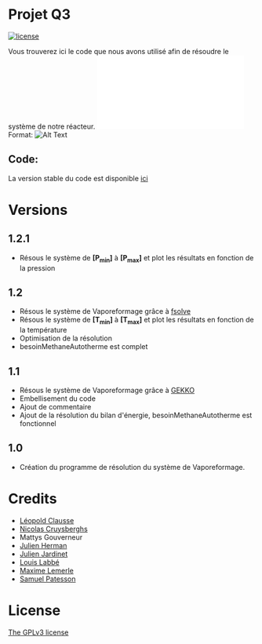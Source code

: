 # Projet Q3
[![license](https://img.shields.io/badge/license-GPL3-brightgreen.svg)](https://github.com/lsonnino/code-metallifood/blob/master/LICENSE)

Vous trouverez ici le code que nous avons utilisé afin de résoudre le système de notre réacteur.
![Réacteur](/reacteur.pdf)
Format: ![Alt Text](url)

## Code:
La version stable du code est disponible [ici](https://github.com/maxIem/Projet-Q3/tree/master/Stable)

# Versions
## 1.2.1
* Résous le système de **[P<sub>min</sub>]** à **[P<sub>max</sub>]** et plot les résultats en fonction de la pression

## 1.2
* Résous le système de Vaporeformage grâce à [fsolve](https://docs.scipy.org/doc/scipy-0.14.0/reference/generated/scipy.optimize.fsolve.html)
* Résous le système de **[T<sub>min</sub>]** à **[T<sub>max</sub>]** et plot les résultats en fonction de la température
* Optimisation de la résolution
* besoinMethaneAutotherme est complet

## 1.1
* Résous le système de Vaporeformage grâce à [GEKKO](https://pypi.org/project/gekko/)
* Embellisement du code
* Ajout de commentaire
* Ajout de la résolution du bilan d'énergie, besoinMethaneAutotherme est fonctionnel

## 1.0
* Création du programme de résolution du système de Vaporeformage.


# Credits

- [Léopold Clausse](https://github.com/lclausse)
- [Nicolas Cruysberghs](https://github.com/Nicocruys)
- Mattys Gouverneur
- [Julien Herman](https://github.com/LouisLabbe)
- [Julien Jardinet](https://github.com/jjardinet)
- [Louis Labbé](https://github.com/LouisLabbe)
- [Maxime Lemerle](https://github.com/maxIem)
- [Samuel Patesson](https://github.com/spatesson)


# License

[The GPLv3 license](https://www.gnu.org/licenses/gpl-3.0.en.html)
